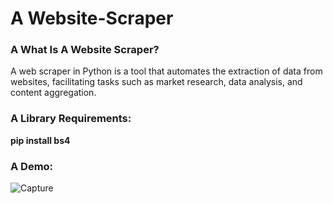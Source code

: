 # A Website-Scraper

### A What Is A Website Scraper?

A web scraper in Python is a tool that automates the extraction of data from websites, facilitating tasks such as market research, data analysis, and content aggregation.

### A Library Requirements:

**pip install bs4**


### A Demo:

![Capture](https://github.com/ej84e/Website-Scraper/assets/168580309/25b1a746-d9c1-4611-84b1-8b905d34d932)
